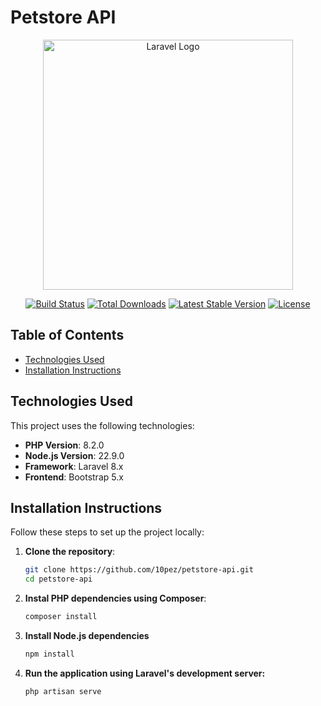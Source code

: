 # Petstore API

<p align="center"><a href="https://laravel.com" target="_blank"><img src="https://raw.githubusercontent.com/laravel/art/master/logo-lockup/5%20SVG/2%20CMYK/1%20Full%20Color/laravel-logolockup-cmyk-red.svg" width="400" alt="Laravel Logo"></a></p>

<p align="center">
<a href="https://github.com/laravel/framework/actions"><img src="https://github.com/laravel/framework/workflows/tests/badge.svg" alt="Build Status"></a>
<a href="https://packagist.org/packages/laravel/framework"><img src="https://img.shields.io/packagist/dt/laravel/framework" alt="Total Downloads"></a>
<a href="https://packagist.org/packages/laravel/framework"><img src="https://img.shields.io/packagist/v/laravel/framework" alt="Latest Stable Version"></a>
<a href="https://packagist.org/packages/laravel/framework"><img src="https://img.shields.io/packagist/l/laravel/framework" alt="License"></a>
</p>

## Table of Contents
- [Technologies Used](#technologies-used)
- [Installation Instructions](#installation-instructions)


## Technologies Used

This project uses the following technologies:

- **PHP Version**: 8.2.0 
- **Node.js Version**: 22.9.0
- **Framework**: Laravel 8.x
- **Frontend**: Bootstrap 5.x

## Installation Instructions

Follow these steps to set up the project locally:

1. **Clone the repository**:
   ```bash
   git clone https://github.com/10pez/petstore-api.git
   cd petstore-api

2. **Instal PHP dependencies using Composer**:
    ```bash
    composer install

3. **Install Node.js dependencies**
    ```bash
    npm install

4. **Run the application using Laravel's development server:**
    ```bash
    php artisan serve
